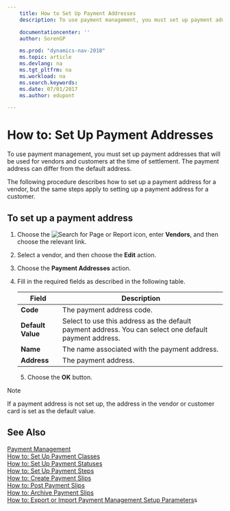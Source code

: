 ```yaml
---
    title: How to Set Up Payment Addresses
    description: To use payment management, you must set up payment addresses that will be used for vendors and customers at the time of settlement. The payment address can differ from the default address.

    documentationcenter: ''
    author: SorenGP

    ms.prod: "dynamics-nav-2018"
    ms.topic: article
    ms.devlang: na
    ms.tgt_pltfrm: na
    ms.workload: na
    ms.search.keywords:
    ms.date: 07/01/2017
    ms.author: edupont

---
```

# How to: Set Up Payment Addresses
To use payment management, you must set up payment addresses that will be used for vendors and customers at the time of settlement. The payment address can differ from the default address.  

The following procedure describes how to set up a payment address for a vendor, but the same steps apply to setting up a payment address for a customer.  

## To set up a payment address  

1.  Choose the ![Search for Page or Report](../../media/ui-search/search_small.png "Search for Page or Report icon") icon, enter **Vendors**, and then choose the relevant link.  
2.  Select a vendor, and then choose the **Edit** action.  
3.  Choose the **Payment Addresses** action.  
4.  Fill in the required fields as described in the following table.  

    |Field|Description|  
    |---------------------------------|---------------------------------------|  
    |**Code**|The payment address code.|  
    |**Default Value**|Select to use this address as the default payment address. You can select one default payment address.|  
    |**Name**|The name associated with the payment address.|  
    |**Address**|The payment address.|  

    5.  Choose the **OK** button.  

> [!NOTE]  
>  If a payment address is not set up, the address in the vendor or customer card is set as the default value.  

## See Also  
 [Payment Management](payment-management.md)   
 [How to: Set Up Payment Classes](how-to-set-up-payment-classes.md)   
 [How to: Set Up Payment Statuses](how-to-set-up-payment-statuses.md)   
 [How to: Set Up Payment Steps](how-to-set-up-payment-steps.md)   
 [How to: Create Payment Slips](how-to-create-payment-slips.md)   
 [How to: Post Payment Slips](how-to-post-payment-slips.md)   
 [How to: Archive Payment Slips](how-to-archive-payment-slips.md)   
 [How to: Export or Import Payment Management Setup Parameters](how-to-export-or-import-payment-management-setup-parameters.md)s
